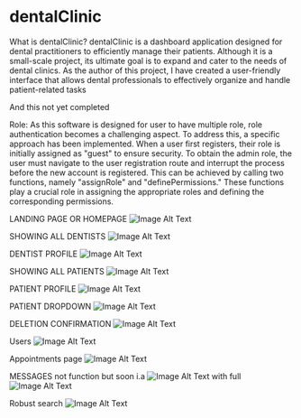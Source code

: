 # dentalClinic

What is dentalClinic?
dentalClinic is a dashboard application designed for dental practitioners to efficiently manage their patients.
Although it is a small-scale project, its ultimate goal is to expand and cater to the needs of dental clinics. As
the author of this project, I have created a user-friendly interface that allows dental professionals to
effectively organize and handle patient-related tasks

And this not yet completed

Role:
As this software is designed for user to have multiple role, role authentication becomes a challenging aspect. To address this, a specific approach has been implemented. When a user first registers, their role is initially assigned as "guest" to ensure security. To obtain the admin role, the user must navigate to the user registration route and interrupt the process before the new account is registered. This can be achieved by calling two functions, namely "assignRole" and "definePermissions." These functions play a crucial role in assigning the appropriate roles and defining the corresponding permissions.

LANDING PAGE OR HOMEPAGE
![Image Alt Text](./1.%20Homepage%20or%20landing.png)

SHOWING ALL DENTISTS
![Image Alt Text](./2.%20Dentists%20page.png)

DENTIST PROFILE
![Image Alt Text](./3.%20Dentist%20Profile.png)

SHOWING ALL PATIENTS
![Image Alt Text](./4.%20Patients%20page.png)

PATIENT PROFILE
![Image Alt Text](./5.%20Patient%20Profile.png)

PATIENT DROPDOWN
![Image Alt Text](./6.%20Patient%20dropdown.png)

DELETION CONFIRMATION
![Image Alt Text](./7.%20Patient%20Deletion%20Confirmation.png)

Users 
![Image Alt Text](./8.%20Users%20page.png)


Appointments page
![Image Alt Text](./11.%20Search.png)

MESSAGES not function but soon i.a
![Image Alt Text](./9.%20Chat%20messages%20partial.png)
with full 
![Image Alt Text](./10.%20Chat%20messages%20full.png)

Robust search
![Image Alt Text](./11.%20Search.png)
